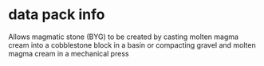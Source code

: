 # data pack info
Allows magmatic stone (BYG) to be created by casting molten magma cream into a cobblestone block in a basin or compacting gravel and molten magma cream in a mechanical press
